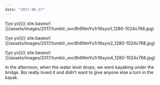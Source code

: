 ```yaml
---
date: "2017-08-27"
---
```


![yo yo]({{ site.baseurl }}/assets/images/2017/tumblr_ovc8h6NmYu1r16syio1_1280-1024x768.jpg)

![yo yo]({{ site.baseurl }}/assets/images/2017/tumblr_ovc8h6NmYu1r16syio2_1280-1024x768.jpg)

![yo yo]({{ site.baseurl }}/assets/images/2017/tumblr_ovc8h6NmYu1r16syio4_1280-1024x768.jpg)

In the afternoon, when the water level drops, we went kayaking under the bridge. Boi really loved it and didn’t want to give anyone else a turn in the kayak.
